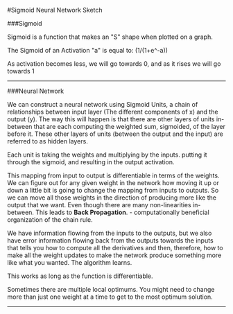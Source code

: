 #Sigmoid Neural Network Sketch

###Sigmoid

Sigmoid is a function that makes an "S" shape when plotted on a graph. 

The Sigmoid of an Activation "a" is equal to: (1/(1+e^-a))

As activation becomes less, we will go towards 0, and as it rises we will go towards 1

***

###Neural Network

We can construct a neural network using Sigmoid Units, a chain of relationships between input layer (The different components of x) and the output (y). The way this will happen is that there are other layers of units in-between that are each computing the weighted sum, sigmoided, of the layer before it. These other layers of units (between the output and the input) are referred to as hidden layers.

Each unit is taking the weights and multiplying by the inputs. putting it through the sigmoid, and resulting in the output activation.

This mapping from input to output is differentiable in terms of the weights. We can figure out for any given weight in the network how moving it up or down a little bit is going to change the mapping from inputs to outputs. So we can move all those weights in the direction of producing more like the output that we want. Even though there are many non-linearities in-between. This leads to **Back Propagation**. - computationally beneficial organization of the chain rule.

We have information flowing from the inputs to the outputs, but we also have error information flowing back from the outputs towards the inputs that tells you how to compute all the derivatives and then, therefore, how to make all the weight updates to make the network produce something more like what you wanted. The algorithm learns.

This works as long as the function is differentiable. 

Sometimes there are multiple local optimums. You might need to change more than just one weight at a time to get to the most optimum solution.

***
